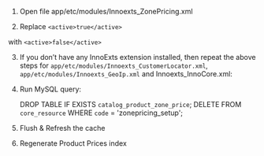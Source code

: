 1. Open file app/etc/modules/Innoexts_ZonePricing.xml

2. Replace
```<active>true</active>```

with
```<active>false</active>```

3. If you don’t have any InnoExts extension installed, then repeat the above steps for `app/etc/modules/Innoexts_CustomerLocator.xml`, `app/etc/modules/Innoexts_GeoIp.xml` and Innoexts_InnoCore.xml:

4. Run MySQL query:

	DROP TABLE IF EXISTS `catalog_product_zone_price`;
	DELETE FROM `core_resource` WHERE `code` = 'zonepricing_setup';

5. Flush & Refresh the cache

6. Regenerate Product Prices index

